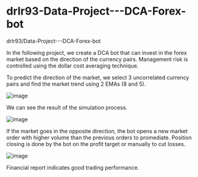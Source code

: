 # drlr93-Data-Project---DCA-Forex-bot
drlr93/Data-Project---DCA-Forex-bot

In the following project, we create a DCA bot that can invest in the forex market based on the direction of the currency pairs.
Management risk is controlled using the dollar cost averaging technique.

To predict the direction of the market, we select 3 uncorrelated currency pairs and find the market trend using 2 EMAs (8 and 5).

![image](https://user-images.githubusercontent.com/98351714/225906878-f70ab4f8-f6e9-4151-9374-38792cba647c.png)

We can see the result of the simulation process.

![image](https://user-images.githubusercontent.com/98351714/225905033-080e46ac-10c6-4301-a9a0-da8219c988f5.png)

If the market goes in the opposite direction, the bot opens a new market order with higher volume than the previous orders to promediate.
Position closing is done by the bot on the profit target or manually to cut losses.

![image](https://user-images.githubusercontent.com/98351714/225906707-99b4b51e-1bd7-45ff-8154-2578e39df5bf.png)

Financial report indicates good trading performance.

